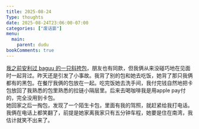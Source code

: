 ```yaml
---
title: 2025-08-24
Type: thoughts
date: 2025-08-24T23:06:00-07:00
categories: ["废话篓"]
menu:
  main:
    parent: dudu
bookComments: true
---
```

[我之前安利过 baguu 的一只斜挎包](https://bamboobone9.com/favorite-purchases-2025/#%e5%b9%bf%e5%8f%97%e6%ac%a2%e8%bf%8e%e8%87%aa%e6%9c%89%e9%81%93%e7%90%86)，朋友也有同款，但我俩从来没碰巧地在见面时一起背过。昨天还是引发了小事故。我背了别的包和她去吃饭，她背了那只我俩都有的黑包。在餐厅我俩的包放在一起。吃完饭她去洗手间，我付完钱自然地把卡包放回了我熟悉的包里熟悉的拉链小隔层里。后来去喝咖啡我是用apple pay付的，完全没用到卡包。  
她回家之后一掏包，发现了一个陌生卡包，里面有我的驾照，就赶紧给我打电话。我俩在电话上都笑翻了，前提是她家离我家只有五分钟车程，她要是住在南湾，我估计就笑不出来了。
